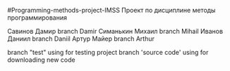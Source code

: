 #Programming-methods-project-IMSS
Проект по дисциплине методы программирования 

Савинов Дамир branch Damir 
Симанькин Михаил branch Mihail
Иванов Даниил branch Daniil
Артур Майер branch Arthur

branch "test" using for testing project
branch 'source code' using for downloading new code
